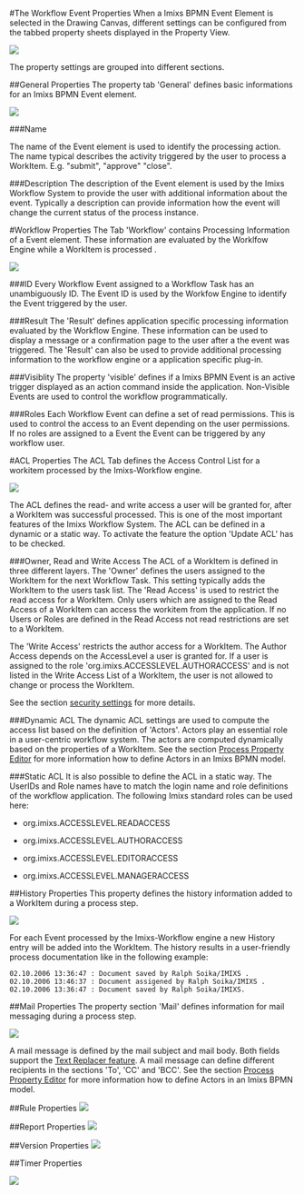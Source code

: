 #The Workflow Event Properties
When a Imixs BPMN Event Element is selected in the Drawing Canvas, different settings can be
 configured from the tabbed property sheets displayed in the Property View.
 
<img src="../images/modelling/bpmn_screen_05.png"/>

The property settings are grouped into different sections.
 
##General Properties
The property tab 'General' defines basic informations for an Imixs BPMN Event element. 

<img src="../images/modelling/bpmn_screen_19.png"  />


###Name 

The name of the Event element is used to identify the processing action. The name typical describes the activity triggered by the user to process a WorkItem. E.g. "submit", "approve" "close".

###Description
The description of the Event element is used by the Imixs Workflow System to provide the user
with additional information about the event. Typically a description can provide information how the event will change the current status of the process instance.
 
 
 
#Workflow Properties
The Tab 'Workflow' contains Processing Information of a Event element. These information
are evaluated by the Worklfow Engine while a WorkItem is processed .
 
<img src="../images/modelling/bpmn_screen_20.png"/>  
  
 
###ID 
Every Workflow Event assigned to a Workflow Task has an unambiguously ID. The Event ID is used 
 by the Workfow Engine to identify the Event triggered by the user.
 
 
###Result
The 'Result' defines application specific processing information evaluated by the Workflow Engine. These information can be used to display a message or a confirmation page to the user after a the event was triggered. The 'Result' can also be used to provide additional processing information to the workflow engine or a application specific plug-in.    

 
###Visiblity
The property 'visible' defines if a Imixs BPMN Event is an active trigger displayed as an action 
command inside the application. Non-Visible Events are used to control the workflow programmatically. 
 
 
###Roles
Each Workflow Event can define a set of read permissions. This is used to control the access to an Event depending on the user permissions. If no roles are assigned to a Event the Event can 
 be triggered by any workflow user.
 
  
#ACL Properties
The ACL Tab defines the Access Control List for a workitem processed by the Imixs-Workflow engine.

<img src="../images/modelling/bpmn_screen_21.png" />  

The ACL defines the read- and write access a user will be granted for, after a WorkItem was successful  processed. This is one of the most important features of the Imixs Workflow System.
The ACL can be defined in a dynamic or a static way. To activate the feature the option 'Update ACL' has to be checked.

###Owner, Read and Write Access
The ACL of a WorkItem is defined in three different layers.  The 'Owner' defines the users assigned to the WorkItem for the next Workflow Task. This setting typically 
 adds the WorkItem to the users task list.  The 'Read Access' is used to restrict the read access for a WorkItem. Only users which are assigned to the Read Access of a WorkItem can access the workitem from the application. If no Users or Roles are defined in the Read Access not read restrictions are set to a WorkItem.
 
The 'Write Access' restricts the author access for a WorkItem. The Author Access depends on the 
 AccessLevel a user is granted for. If a user is assigned to the role 'org.imixs.ACCESSLEVEL.AUTHORACCESS' and is not listed in the Write Access List of a WorkItem, the user is not allowed to change or process the WorkItem. 
 
See the section [security settings](../engine/acl.html) for more details.    

###Dynamic ACL
The dynamic ACL settings are used to compute the access list based on the definition of 'Actors'.  Actors play an essential role in a user-centric workflow system. The actors are computed dynamically based on the properties of a WorkItem. See the section [Process Property Editor](./main_editor.html) for more  information how to define Actors in an Imixs BPMN model. 

###Static ACL
It is also possible to define the ACL in a static way. The UserIDs and Role names have to match the  login name and role definitions of the workflow application. The following Imixs standard roles can be used here:


 * org.imixs.ACCESSLEVEL.READACCESS
 
 * org.imixs.ACCESSLEVEL.AUTHORACCESS
 
 * org.imixs.ACCESSLEVEL.EDITORACCESS
 
 * org.imixs.ACCESSLEVEL.MANAGERACCESS


##History Properties
This property defines the history information added to a WorkItem during a process step. 

<img src="../images/modelling/bpmn_screen_22.png"/>  

For each Event processed by the Imixs-Workflow engine a new History entry will be added into the WorkItem. The history results in a user-friendly process documentation like in the following example:

	02.10.2006 13:36:47 : Document saved by Ralph Soika/IMIXS .
	02.10.2006 13:46:37 : Document assigened by Ralph Soika/IMIXS .
	02.10.2006 13:36:47 : Document saved by Ralph Soika/IMIXS.


##Mail Properties
The property section 'Mail' defines information for mail messaging during a process step.

<img src="../images/modelling/bpmn_screen_23.png"/>  

A mail message is defined by the mail subject and mail body. Both fields support the [Text Replacer feature](./textreplacement.html). A mail message can define different recipients in the sections 'To', 'CC' and 'BCC'. See the section [Process Property Editor](./main_editor.html) for more information how to define Actors in an Imixs BPMN model. 


##Rule Properties
<img src="../images/modelling/bpmn_screen_24.png"/>


##Report Properties
<img src="../images/modelling/bpmn_screen_25.png"/>  


##Version Properties
<img src="../images/modelling/bpmn_screen_26.png"/>

##Timer Properties

<img src="../images/modelling/bpmn_screen_27.png"/>


  